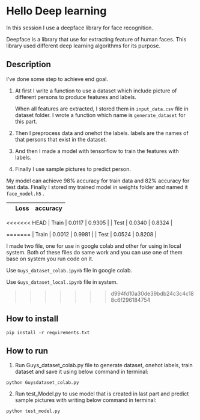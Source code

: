 # Hello Deep learning

In this session I use a deepface library for face recognition. 

Deepface is a library that use for extracting feature of human faces. 
This library used different deep learning algorithms for its purpose.

## Description

I've done some step to achieve end goal.

1. At first I write a function to use a dataset which include picture of different persons to produce features and labels.

   When all features are extracted, I stored them in ```input_data.csv``` file in dataset folder. I wrote a function which name is `generate_dataset` for this part. 

2. Then I preprocess data and onehot the labels. labels are the names of that persons that exist in the dataset.

3. And then I made a model with tensorflow to train the features with labels.

4. Finally I use sample pictures to predict person.

  My model can achieve 98% accuracy for train data and 82% accuracy for test data. Finally I stored my trained model in weights folder and named it ```face_model.h5``` .
 
 |           |       Loss     |        accuracy     |
 |---------: | :----------------: |:----------------: |
<<<<<<< HEAD
 |    Train            |       0.0117            |        0.9305          |
 |    Test            |        0.0340           |        0.8324           |
   
=======
 |    Train            |       0.0012            |        0.9981           |
 |    Test            |        0.0524           |        0.8208           |
 
I made two file, one for use in google colab and other for using in local system. Both of these files do same work and you can use one of them base on system you run code on it.

Use ```Guys_dataset_colab.ipynb``` file in google colab.

Use ```Guys_dataset_local.ipynb``` file in system.    
>>>>>>> d994fd10a30de39bdb24c3c4c188c6f296184754

## How to install

```
pip install -r requirements.txt
```

##  How to run

1. Run Guys_dataset_colab.py file to generate dataset, onehot labels, train dataset and save it using below command in terminal:

```
python Guysdataset_colab.py
```

2. Run test_Model.py to use model that is created in last part and predict sample pictures with writing below command in terminal:

```
python test_model.py
```


